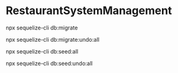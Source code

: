 # RestaurantSystemManagement

npx sequelize-cli db:migrate

npx sequelize-cli db:migrate:undo:all

npx sequelize-cli db:seed:all

npx sequelize-cli db:seed:undo:all